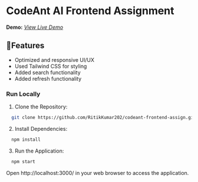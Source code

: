 
# CodeAnt AI Frontend Assignment

**Demo:** [*View Live Demo*](https://codeant-frontend-assign.vercel.app/signin)

## 🎯Features
- Optimized and responsive UI/UX
- Used Tailwind CSS for styling
- Added search functionality
- Added refresh functionality



### Run Locally

1. Clone the Repository:

```bash
  git clone https://github.com/RitikKumar202/codeant-frontend-assign.git
```

2. Install Dependencies:
```bash
  npm install
```

3. Run the Application:
```bash
  npm start
```
Open http://localhost:3000/ in your web browser to access the application.

    

